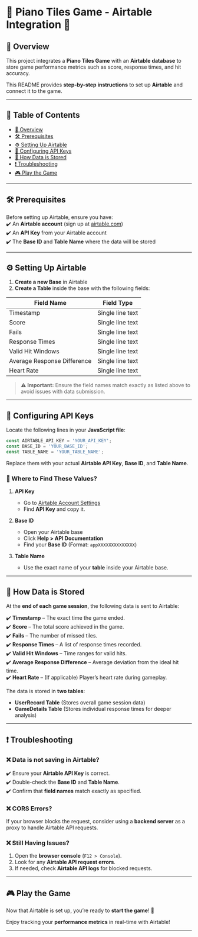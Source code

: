# 🎹 Piano Tiles Game - Airtable Integration 🎹  

## 📖 Overview  
This project integrates a **Piano Tiles Game** with an **Airtable database** to store game performance metrics such as score, response times, and hit accuracy.  

This README provides **step-by-step instructions** to set up **Airtable** and connect it to the game.

---

## 📌 Table of Contents  
- [📖 Overview](#-overview)  
- [🛠️ Prerequisites](#️-prerequisites)  
- [⚙️ Setting Up Airtable](#️-setting-up-airtable)  
- [🔑 Configuring API Keys](#-configuring-api-keys)  
- [📡 How Data is Stored](#-how-data-is-stored)  
- [❗ Troubleshooting](#-troubleshooting)  
- [🎮 Play the Game](#-play-the-game)  

---

## 🛠️ Prerequisites  
Before setting up Airtable, ensure you have:  
✔️ An **Airtable account** (sign up at [airtable.com](https://airtable.com/))  
✔️ An **API Key** from your Airtable account  
✔️ The **Base ID** and **Table Name** where the data will be stored  

---

## ⚙️ Setting Up Airtable  
1. **Create a new Base** in Airtable  
2. **Create a Table** inside the base with the following fields:  

| Field Name | Field Type |
|------------|-----------|
| Timestamp | Single line text |
| Score | Single line text |
| Fails | Single line text |
| Response Times | Single line text |
| Valid Hit Windows | Single line text |
| Average Response Difference | Single line text |
| Heart Rate | Single line text |

> **⚠️ Important:** Ensure the field names match exactly as listed above to avoid issues with data submission.

---

## 🔑 Configuring API Keys  
Locate the following lines in your **JavaScript file**:

```javascript
const AIRTABLE_API_KEY = 'YOUR_API_KEY';
const BASE_ID = 'YOUR_BASE_ID';
const TABLE_NAME = 'YOUR_TABLE_NAME';
```

Replace them with your actual **Airtable API Key**, **Base ID**, and **Table Name**.

### 📌 Where to Find These Values?  
1. **API Key**  
   - Go to [Airtable Account Settings](https://airtable.com/account)  
   - Find **API Key** and copy it.  

2. **Base ID**  
   - Open your Airtable base  
   - Click **Help > API Documentation**  
   - Find your **Base ID** (Format: `appXXXXXXXXXXXXXX`)  

3. **Table Name**  
   - Use the exact name of your **table** inside your Airtable base.  

---

## 📡 How Data is Stored  
At the **end of each game session**, the following data is sent to Airtable:  

✔️ **Timestamp** – The exact time the game ended.  
✔️ **Score** – The total score achieved in the game.  
✔️ **Fails** – The number of missed tiles.  
✔️ **Response Times** – A list of response times recorded.  
✔️ **Valid Hit Windows** – Time ranges for valid hits.  
✔️ **Average Response Difference** – Average deviation from the ideal hit time.  
✔️ **Heart Rate** – (If applicable) Player’s heart rate during gameplay.  

The data is stored in **two tables**:  
- **UserRecord Table** (Stores overall game session data)  
- **GameDetails Table** (Stores individual response times for deeper analysis)  

---

## ❗ Troubleshooting  

### ❌ Data is not saving in Airtable?  
✔️ Ensure your **Airtable API Key** is correct.  
✔️ Double-check the **Base ID** and **Table Name**.  
✔️ Confirm that **field names** match exactly as specified.  

### ❌ CORS Errors?  
If your browser blocks the request, consider using a **backend server** as a proxy to handle Airtable API requests.  

### ❌ Still Having Issues?  
1. Open the **browser console** (`F12 > Console`).  
2. Look for any **Airtable API request errors**.  
3. If needed, check **Airtable API logs** for blocked requests.  

---

## 🎮 Play the Game  
Now that Airtable is set up, you’re ready to **start the game**! 🚀  

Enjoy tracking your **performance metrics** in real-time with Airtable!  

---
